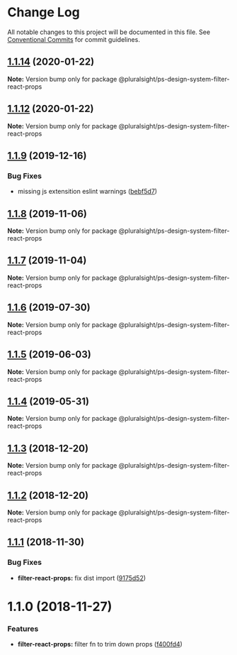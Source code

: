 # Change Log

All notable changes to this project will be documented in this file.
See [Conventional Commits](https://conventionalcommits.org) for commit guidelines.

## [1.1.14](https://github.com/pluralsight/design-system/compare/@pluralsight/ps-design-system-filter-react-props@1.1.12...@pluralsight/ps-design-system-filter-react-props@1.1.14) (2020-01-22)

**Note:** Version bump only for package @pluralsight/ps-design-system-filter-react-props





## [1.1.12](https://github.com/pluralsight/design-system/compare/@pluralsight/ps-design-system-filter-react-props@1.1.10...@pluralsight/ps-design-system-filter-react-props@1.1.12) (2020-01-22)

**Note:** Version bump only for package @pluralsight/ps-design-system-filter-react-props





## [1.1.9](https://github.com/pluralsight/design-system/compare/@pluralsight/ps-design-system-filter-react-props@1.1.8...@pluralsight/ps-design-system-filter-react-props@1.1.9) (2019-12-16)


### Bug Fixes

* missing js extensition eslint warnings ([bebf5d7](https://github.com/pluralsight/design-system/commit/bebf5d718290eb9e3a3cdf0e64ee5f1849226c89))





## [1.1.8](https://github.com/pluralsight/design-system/compare/@pluralsight/ps-design-system-filter-react-props@1.1.7...@pluralsight/ps-design-system-filter-react-props@1.1.8) (2019-11-06)

**Note:** Version bump only for package @pluralsight/ps-design-system-filter-react-props





## [1.1.7](https://github.com/pluralsight/design-system/compare/@pluralsight/ps-design-system-filter-react-props@1.1.6...@pluralsight/ps-design-system-filter-react-props@1.1.7) (2019-11-04)

**Note:** Version bump only for package @pluralsight/ps-design-system-filter-react-props





## [1.1.6](https://github.com/pluralsight/design-system/compare/@pluralsight/ps-design-system-filter-react-props@1.1.5...@pluralsight/ps-design-system-filter-react-props@1.1.6) (2019-07-30)

**Note:** Version bump only for package @pluralsight/ps-design-system-filter-react-props





## [1.1.5](https://github.com/pluralsight/design-system/compare/@pluralsight/ps-design-system-filter-react-props@1.1.4...@pluralsight/ps-design-system-filter-react-props@1.1.5) (2019-06-03)

**Note:** Version bump only for package @pluralsight/ps-design-system-filter-react-props





## [1.1.4](https://github.com/pluralsight/design-system/compare/@pluralsight/ps-design-system-filter-react-props@1.1.3...@pluralsight/ps-design-system-filter-react-props@1.1.4) (2019-05-31)

**Note:** Version bump only for package @pluralsight/ps-design-system-filter-react-props





## [1.1.3](https://github.com/pluralsight/design-system/compare/@pluralsight/ps-design-system-filter-react-props@1.1.1...@pluralsight/ps-design-system-filter-react-props@1.1.3) (2018-12-20)

**Note:** Version bump only for package @pluralsight/ps-design-system-filter-react-props





## [1.1.2](https://github.com/pluralsight/design-system/compare/@pluralsight/ps-design-system-filter-react-props@1.1.1...@pluralsight/ps-design-system-filter-react-props@1.1.2) (2018-12-20)

**Note:** Version bump only for package @pluralsight/ps-design-system-filter-react-props





## [1.1.1](https://github.com/pluralsight/design-system/compare/@pluralsight/ps-design-system-filter-react-props@1.1.0...@pluralsight/ps-design-system-filter-react-props@1.1.1) (2018-11-30)


### Bug Fixes

* **filter-react-props:** fix dist import ([9175d52](https://github.com/pluralsight/design-system/commit/9175d52))





# 1.1.0 (2018-11-27)


### Features

* **filter-react-props:** filter fn to trim down props ([f400fd4](https://github.com/pluralsight/design-system/commit/f400fd4))
